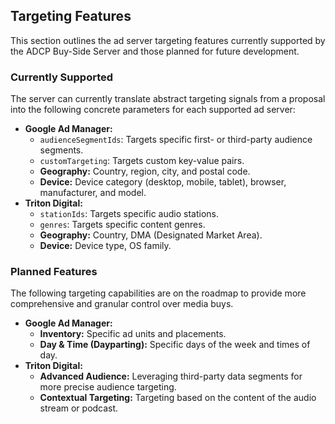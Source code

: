 ## Targeting Features

This section outlines the ad server targeting features currently supported by the ADCP Buy-Side Server and those planned for future development.

### Currently Supported

The server can currently translate abstract targeting signals from a proposal into the following concrete parameters for each supported ad server:

*   **Google Ad Manager:**
    *   `audienceSegmentIds`: Targets specific first- or third-party audience segments.
    *   `customTargeting`: Targets custom key-value pairs.
    *   **Geography:** Country, region, city, and postal code.
    *   **Device:** Device category (desktop, mobile, tablet), browser, manufacturer, and model.
*   **Triton Digital:**
    *   `stationIds`: Targets specific audio stations.
    *   `genres`: Targets specific content genres.
    *   **Geography:** Country, DMA (Designated Market Area).
    *   **Device:** Device type, OS family.

### Planned Features

The following targeting capabilities are on the roadmap to provide more comprehensive and granular control over media buys.

*   **Google Ad Manager:**
    *   **Inventory:** Specific ad units and placements.
    *   **Day & Time (Dayparting):** Specific days of the week and times of day.
*   **Triton Digital:**
    *   **Advanced Audience:** Leveraging third-party data segments for more precise audience targeting.
    *   **Contextual Targeting:** Targeting based on the content of the audio stream or podcast.